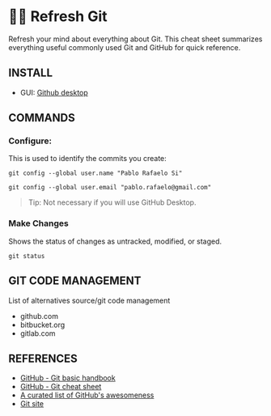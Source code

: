 # 🤹🏻‍ Refresh Git

Refresh your mind about everything about Git. This cheat sheet summarizes everything useful commonly used Git and GitHub for quick reference.

## INSTALL
- GUI: [Github desktop](https://github.com/desktop/desktop) 

## COMMANDS

### Configure:
This is used to identify the commits you create:

`git config --global user.name "Pablo Rafaelo Si"`

`git config --global user.email "pablo.rafaelo@gmail.com"`

> Tip: Not necessary if you will use GitHub Desktop.


### Make Changes
Shows the status of changes as untracked, modified, or staged.

`git status`



## GIT CODE MANAGEMENT
List of alternatives source/git code management
- github.com
- bitbucket.org
- gitlab.com

## REFERENCES
- [GitHub - Git basic handbook](https://guides.github.com/introduction/git-handbook/#basic-git)
- [GitHub - Git cheat sheet](https://github.github.com/training-kit/downloads/github-git-cheat-sheet.pdf)
- [A curated list of GitHub's awesomeness](https://github.com/phillipadsmith/awesome-github)
- [Git site](https://git-scm.com/)